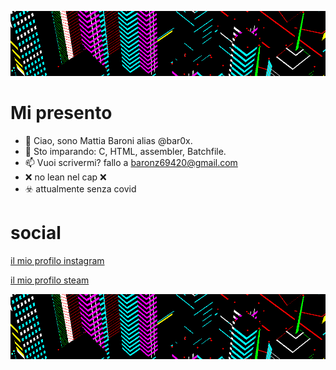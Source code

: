 ![xd](g3.gif)
 
 # Mi presento
- 👋 Ciao, sono Mattia Baroni alias @bar0x.
- 🌱 Sto imparando: C, HTML, assembler, Batchfile.
- 📫 Vuoi scrivermi? fallo a baronz69420@gmail.com
- ❌ no lean nel cap ❌
- ☣️ attualmente senza covid

# social
 [il mio profilo instagram](https://www.instagram.com/bar0xx/)
 
 [il mio profilo steam](https://steamcommunity.com/id/bar0x/)
 
 ![xd](g3.gif)

<!---
--->


